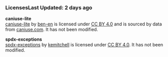### LicensesLast Updated: 2 days ago

**caniuse-lite**  
[caniuse-lite](https://github.com/ben-eb/caniuse-lite) by [ben-en](https://github.com/ben-eb) is licensed under [CC BY 4.0](https://creativecommons.org/licenses/by/4.0/) and is sourced by data from [caniuse.com](https://caniuse.com/). It has not been modified.  
  
**spdx-exceptions**  
[spdx-exceptions](https://www.npmjs.com/package/spdx-exceptions) by [kemitchell](https://github.com/kemitchell) is licensed under [CC BY 4.0](https://creativecommons.org/licenses/by/4.0/). It has not been modified.